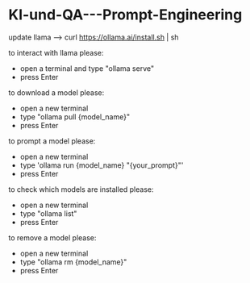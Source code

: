 # KI-und-QA---Prompt-Engineering

update llama --> curl https://ollama.ai/install.sh | sh

to interact with llama please:
- open a terminal and type "ollama serve"
- press Enter

to download a model please:
- open a new terminal
- type "ollama pull {model_name}"
- press Enter

to prompt a model please:
- open a new terminal
- type 'ollama run {model_name} "{your_prompt}"'
- press Enter

to check which models are installed please:
- open a new terminal
- type "ollama list"
- press Enter

to remove a model please:
- open a new terminal
- type "ollama rm {model_name}"
- press Enter